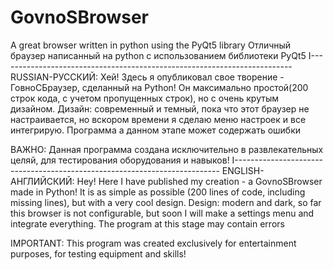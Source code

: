 # GovnoSBrowser
A great browser written in python using the PyQt5 library
Отличный браузер написанный на python с использованием библиотеки PyQt5
I-------------------------------------------------------------------------
RUSSIAN-РУССКИЙ: Хей! Здесь я опубликовал свое творение - ГовноСБраузер, сделанный на Python! Он максимально простой(200 строк кода, с учетом пропущенных строк), но с очень крутым дизайном. Дизайн: современный и темный, пока что этот браузер не настраивается, но вскором времени я сделаю меню настроек и все интегрирую. Программа а данном этапе может содержать ошибки

ВАЖНО: Данная программа создана исключительно в развлекательных целяй, для тестирования оборудования и навыков! 
I--------------------------------------------------------------------------
ENGLISH-АНГЛИЙСКИЙ: Hey! Here I have published my creation - a GovnoSBrowser made in Python! It is as simple as possible (200 lines of code, including missing lines), but with a very cool design. Design: modern and dark, so far this browser is not configurable, but soon I will make a settings menu and integrate everything. The program at this stage may contain errors

IMPORTANT: This program was created exclusively for entertainment purposes, for testing equipment and skills!
